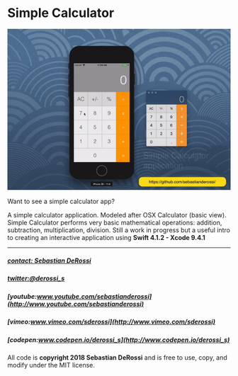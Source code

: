# Simple Calculator

[![N|Solid](https://github.com/sebastianderossi/iOS-Examples/blob/master/SimpleCalculator/SimpleCalculator.gif)](https://vimeo.com/282016228)

Want to see a simple calculator app? 

A simple calculator application. Modeled after OSX Calculator (basic view). Simple Calculator performs very basic mathematical operations: addition, subtraction, multiplication, division. Still a work in progress but a useful intro to creating an interactive application using **Swift 4.1.2 - Xcode 9.4.1**  


----------------

##### [contact: Sebastian DeRossi](mailto:sebastian.derossi@gmail.com)
##### [twitter:@derossi_s](http://www.twitter.com/derossi_s)
##### [youtube:www.youtube.com/sebastianderossi](http://www.youtube.com/sebastianderossi)
##### [vimeo:www.vimeo.com/sderossi](http://www.vimeo.com/sderossi)  
##### [codepen:www.codepen.io/derossi_s](http://www.codepen.io/derossi_s)

All code is **copyright 2018 Sebastian DeRossi** and is free to use, copy, and modify under the MIT license.